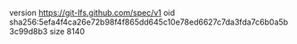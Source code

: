 version https://git-lfs.github.com/spec/v1
oid sha256:5efa4f4ca26e72b98f4f865dd645c10e78ed6627c7da3fda7c6b0a5b3c99d8b3
size 8140
